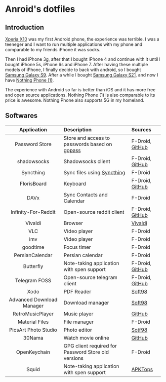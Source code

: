 # Anroid's dotfiles

## Introduction

[Xperia X10](https://en.wikipedia.org/wiki/Sony_Ericsson_Xperia_X10) was my first Android phone, the experience was terrible.
I was a teeneger and I want to run multiple applications with my phone and comparable to my friends iPhone it was socks.

Then I had iPhone 3g, after that I bought IPhone 4 and continue with it until I bought iPhone 5s, iPhone 6s and iPhone 7.
After having these multiple models of iPhone, I finally decide to back with android, so I bought [Samsung Galaxy S9](https://en.wikipedia.org/wiki/Samsung_Galaxy_S9).
After a while I bought [Samsung Galaxy S21](https://en.wikipedia.org/wiki/Samsung_Galaxy_S21), and now I have [Nothing Phone (1)](https://en.wikipedia.org/wiki/Nothing_Phone_1).

The experience with Android so far is better than iOS and it has more free and open source applications.
Nothing Phone (1) is also comparable to its price is awesome. Nothing Phone also supports 5G in my homeland.

## Softwares

|        Application        | Description                                                                   | Sources                                                                             |
| :-----------------------: | :---------------------------------------------------------------------------- | :---------------------------------------------------------------------------------- |
|      Password Store       | Store and access to passwords based on [gopass](https://github.com/gopasspw/) | F-Droid, [GitHub](https://github.com/android-password-store/Android-Password-Store) |
|        shadowsocks        | Shadowsocks client                                                            | F-Droid, [GitHub](https://github.com/shadowsocks/shadowsocks-android)               |
|         Syncthing         | Sync files using [Syncthing](https://github.com/syncthing)                    | F-Droid                                                                             |
|        FlorisBoard        | Keyboard                                                                      | F-Droid, [GitHub](https://github.com/florisboard/florisboard)                       |
|           DAVx            | Sync Contacts and Calendar                                                    | F-Droid                                                                             |
|    Infinity-For-Reddit    | Open-source reddit client                                                     | F-Droid, [GitHub](https://github.com/Docile-Alligator/Infinity-For-Reddit)          |
|          Vivaldi          | Browser                                                                       | [Vivaldi](https://vivaldi.com/android)                                              |
|            VLC            | Video player                                                                  | F-Droid                                                                             |
|            imv            | Video player                                                                  | F-Droid                                                                             |
|         goodtime          | Focus timer                                                                   | F-Droid                                                                             |
|      PersianCalendar      | Persian calendar                                                              | F-Droid                                                                             |
|         Butterfly         | Note-taking application with spen support                                     | F-Droid, [GitHub](https://github.com/LinwoodCloud/Butterfly)                        |
|       Telegram FOSS       | Open-source telegram client                                                   | F-Droid, [GitHub](https://github.com/Telegram-FOSS-Team/Telegram-FOSS)              |
|           Xodo            | PDF Reader                                                                    | [Soft98](https://soft98.ir/android/office-adnroid/15855-xodo-pdf.html)              |
| Advanced Download Manager | Download manager                                                              | [Soft98](https://soft98.ir/android/internet-app/3949-adm-dll-android.html)          |
|     RetroMusicPlayer      | Music player                                                                  | [GitHub](https://github.com/RetroMusicPlayer/RetroMusicPlayer)                      |
|      Material Files       | File manager                                                                  | F-Droid                                                                             |
|   PicsArt Photo Studio    | Photo editor                                                                  | [Sotf98](https://soft98.ir/14121-PicsArt-Photo-Studio.html)                         |
|          30Nama           | Watch movie online                                                            | [GitHub](https://github.com/Mr30nama/30nama-Android)                                |
|       OpenKeychain        | GPG client required for Password Store old versions                           | F-Droid                                                                             |
|           Squid           | Note-taking application with spen support                                     | [APKTops](https://www.apktops.ir/app/squid-premium-formerly-squid/)                 |

